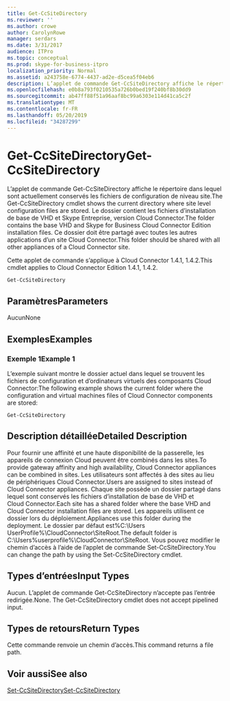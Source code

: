 ```yaml
---
title: Get-CcSiteDirectory
ms.reviewer: ''
ms.author: crowe
author: CarolynRowe
manager: serdars
ms.date: 3/31/2017
audience: ITPro
ms.topic: conceptual
ms.prod: skype-for-business-itpro
localization_priority: Normal
ms.assetid: a243758e-6774-4437-ad2e-d5cea5f04eb6
description: L’applet de commande Get-CcSiteDirectory affiche le répertoire dans lequel sont actuellement conservés les fichiers de configuration de niveau site. Le dossier contient les fichiers d’installation de base de VHD et Skype Entreprise, version Cloud Connector. Ce dossier doit être partagé avec toutes les autres applications d’un site Cloud Connector.
ms.openlocfilehash: e0b8a793f0210535a726b0bed19f240bf8b30dd9
ms.sourcegitcommit: ab47ff88f51a96aaf8bc99a6303e114d41ca5c2f
ms.translationtype: MT
ms.contentlocale: fr-FR
ms.lasthandoff: 05/20/2019
ms.locfileid: "34287299"
---
```

# <a name="get-ccsitedirectory"></a><span data-ttu-id="6eeef-105">Get-CcSiteDirectory</span><span class="sxs-lookup"><span data-stu-id="6eeef-105">Get-CcSiteDirectory</span></span>
 
<span data-ttu-id="6eeef-106">L’applet de commande Get-CcSiteDirectory affiche le répertoire dans lequel sont actuellement conservés les fichiers de configuration de niveau site.</span><span class="sxs-lookup"><span data-stu-id="6eeef-106">The Get-CcSiteDirectory cmdlet shows the current directory where site level configuration files are stored.</span></span> <span data-ttu-id="6eeef-107">Le dossier contient les fichiers d’installation de base de VHD et Skype Entreprise, version Cloud Connector.</span><span class="sxs-lookup"><span data-stu-id="6eeef-107">The folder contains the base VHD and Skype for Business Cloud Connector Edition installation files.</span></span> <span data-ttu-id="6eeef-108">Ce dossier doit être partagé avec toutes les autres applications d’un site Cloud Connector.</span><span class="sxs-lookup"><span data-stu-id="6eeef-108">This folder should be shared with all other appliances of a Cloud Connector site.</span></span>
  
<span data-ttu-id="6eeef-109">Cette applet de commande s’applique à Cloud Connector 1.4.1, 1.4.2.</span><span class="sxs-lookup"><span data-stu-id="6eeef-109">This cmdlet applies to Cloud Connector Edition 1.4.1, 1.4.2.</span></span>
  
```
Get-CcSiteDirectory
```

## <a name="parameters"></a><span data-ttu-id="6eeef-110">Paramètres</span><span class="sxs-lookup"><span data-stu-id="6eeef-110">Parameters</span></span>

<span data-ttu-id="6eeef-111">Aucun</span><span class="sxs-lookup"><span data-stu-id="6eeef-111">None</span></span>
  
## <a name="examples"></a><span data-ttu-id="6eeef-112">Exemples</span><span class="sxs-lookup"><span data-stu-id="6eeef-112">Examples</span></span>
<span data-ttu-id="6eeef-113"><a name="Examples"> </a></span><span class="sxs-lookup"><span data-stu-id="6eeef-113"></span></span>

### <a name="example-1"></a><span data-ttu-id="6eeef-114">Exemple 1</span><span class="sxs-lookup"><span data-stu-id="6eeef-114">Example 1</span></span>

<span data-ttu-id="6eeef-115">L’exemple suivant montre le dossier actuel dans lequel se trouvent les fichiers de configuration et d’ordinateurs virtuels des composants Cloud Connector:</span><span class="sxs-lookup"><span data-stu-id="6eeef-115">The following example shows the current folder where the configuration and virtual machines files of Cloud Connector components are stored:</span></span>
  
```
Get-CcSiteDirectory
```

## <a name="detailed-description"></a><span data-ttu-id="6eeef-116">Description détaillée</span><span class="sxs-lookup"><span data-stu-id="6eeef-116">Detailed Description</span></span>
<span data-ttu-id="6eeef-117"><a name="DetailedDescription"> </a></span><span class="sxs-lookup"><span data-stu-id="6eeef-117"></span></span>

<span data-ttu-id="6eeef-118">Pour fournir une affinité et une haute disponibilité de la passerelle, les appareils de connexion Cloud peuvent être combinés dans les sites.</span><span class="sxs-lookup"><span data-stu-id="6eeef-118">To provide gateway affinity and high availability, Cloud Connector appliances can be combined in sites.</span></span> <span data-ttu-id="6eeef-119">Les utilisateurs sont affectés à des sites au lieu de périphériques Cloud Connector.</span><span class="sxs-lookup"><span data-stu-id="6eeef-119">Users are assigned to sites instead of Cloud Connector appliances.</span></span> <span data-ttu-id="6eeef-120">Chaque site possède un dossier partagé dans lequel sont conservés les fichiers d’installation de base de VHD et Cloud Connector.</span><span class="sxs-lookup"><span data-stu-id="6eeef-120">Each site has a shared folder where the base VHD and Cloud Connector installation files are stored.</span></span> <span data-ttu-id="6eeef-121">Les appareils utilisent ce dossier lors du déploiement.</span><span class="sxs-lookup"><span data-stu-id="6eeef-121">Appliances use this folder during the deployment.</span></span> <span data-ttu-id="6eeef-122">Le dossier par défaut est\%C:\Users UserProfile%\CloudConnector\SiteRoot.</span><span class="sxs-lookup"><span data-stu-id="6eeef-122">The default folder is C:\Users\%userprofile%\CloudConnector\SiteRoot.</span></span> <span data-ttu-id="6eeef-123">Vous pouvez modifier le chemin d’accès à l’aide de l’applet de commande Set-CcSiteDirectory.</span><span class="sxs-lookup"><span data-stu-id="6eeef-123">You can change the path by using the Set-CcSiteDirectory cmdlet.</span></span>
  
## <a name="input-types"></a><span data-ttu-id="6eeef-124">Types d’entrées</span><span class="sxs-lookup"><span data-stu-id="6eeef-124">Input Types</span></span>
<span data-ttu-id="6eeef-125"><a name="InputTypes"> </a></span><span class="sxs-lookup"><span data-stu-id="6eeef-125"></span></span>

<span data-ttu-id="6eeef-p104">Aucun. L’applet de commande Get-CcSiteDirectory n’accepte pas l’entrée redirigée.</span><span class="sxs-lookup"><span data-stu-id="6eeef-p104">None. The Get-CcSiteDirectory cmdlet does not accept pipelined input.</span></span>
  
## <a name="return-types"></a><span data-ttu-id="6eeef-128">Types de retours</span><span class="sxs-lookup"><span data-stu-id="6eeef-128">Return Types</span></span>
<span data-ttu-id="6eeef-129"><a name="ReturnTypes"> </a></span><span class="sxs-lookup"><span data-stu-id="6eeef-129"></span></span>

<span data-ttu-id="6eeef-130">Cette commande renvoie un chemin d’accès.</span><span class="sxs-lookup"><span data-stu-id="6eeef-130">This command returns a file path.</span></span>
  
## <a name="see-also"></a><span data-ttu-id="6eeef-131">Voir aussi</span><span class="sxs-lookup"><span data-stu-id="6eeef-131">See also</span></span>
<span data-ttu-id="6eeef-132"><a name="ReturnTypes"> </a></span><span class="sxs-lookup"><span data-stu-id="6eeef-132"></span></span>

[<span data-ttu-id="6eeef-133">Set-CcSiteDirectory</span><span class="sxs-lookup"><span data-stu-id="6eeef-133">Set-CcSiteDirectory</span></span>](set-ccsitedirectory.md)
  

